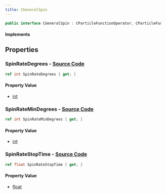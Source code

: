 ```yaml
---
title: CGeneralSpin
---
```


```csharp
public interface CGeneralSpin : CParticleFunctionOperator, CParticleFunction, ISchemaClass<CParticleFunction>, ISchemaClass<CParticleFunctionOperator>, ISchemaClass<CGeneralSpin>, ISchemaField, ISchemaClass, INativeHandle
```

#### Implements

## Properties

### **SpinRateDegrees** - [Source Code](https://github.com/swiftly-solution/swiftlys2/blob/main/managed/src/SwiftlyS2.Generated/Schemas/Interfaces/CGeneralSpin.cs#L16)

```csharp
ref int SpinRateDegrees { get; }
```

#### Property Value

- [int](https://learn.microsoft.com/dotnet/api/system.int32)

### **SpinRateMinDegrees** - [Source Code](https://github.com/swiftly-solution/swiftlys2/blob/main/managed/src/SwiftlyS2.Generated/Schemas/Interfaces/CGeneralSpin.cs#L18)

```csharp
ref int SpinRateMinDegrees { get; }
```

#### Property Value

- [int](https://learn.microsoft.com/dotnet/api/system.int32)

### **SpinRateStopTime** - [Source Code](https://github.com/swiftly-solution/swiftlys2/blob/main/managed/src/SwiftlyS2.Generated/Schemas/Interfaces/CGeneralSpin.cs#L20)

```csharp
ref float SpinRateStopTime { get; }
```

#### Property Value

- [float](https://learn.microsoft.com/dotnet/api/system.single)

